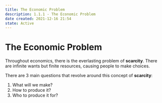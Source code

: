 ```yaml
---
title: The Economic Problem
description: 1.1.1 - The Economic Problem
date created: 2021-12-16 21:54
state: Active
---
```


#  The Economic Problem

Throughout economics, there is the everlasting problem of **scarcity**.
There are infinite wants but finite resources, causing people to make choices.

There are 3 main questions that revolve around this concept of **scarcity**: 
1) What will we make?
2) How to produce it?
3) Who to produce it for?

